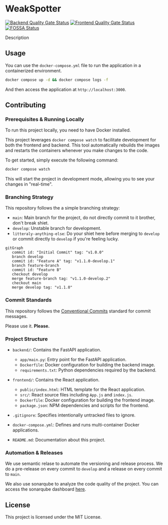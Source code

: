# WeakSpotter

[![Backend Quality Gate Status](https://sonarqube.devops-tools.apoorva64.com/api/project_badges/measure?project=weakspotter-back&metric=alert_status&token=sqb_3ae758bdb5879a0bacb69a412189fa7a8e7960d0)](https://sonarqube.devops-tools.apoorva64.com/dashboard?id=weakspotter-back)
[![Frontend Quality Gate Status](https://sonarqube.devops-tools.apoorva64.com/api/project_badges/measure?project=weakspotter-front&metric=alert_status&token=sqb_0cfdac2ac685e76d67e408264f8f875b29d0a449)](https://sonarqube.devops-tools.apoorva64.com/dashboard?id=weakspotter-front)
[![FOSSA Status](https://app.fossa.com/api/projects/git%2Bgithub.com%2FWeakSpotter%2FWeakSpotter.svg?type=shield&issueType=license)](https://app.fossa.com/projects/git%2Bgithub.com%2FWeakSpotter%2FWeakSpotter?ref=badge_shield&issueType=license)

Description

## Usage

You can use the `docker-compose.yml` file to run the application in a containerized environment.

```bash
docker compose up -d && docker compose logs -f
```

And then access the application at `http://localhost:3000`.

## Contributing

### Prerequisites & Running Locally

To run this project locally, you need to have Docker installed.

This project leverages `docker compose watch` to facilitate development for both the frontend and backend. This tool automatically rebuilds the images and restarts the containers whenever you make changes to the code.

To get started, simply execute the following command:

```bash
docker compose watch
```

This will start the project in development mode, allowing you to see your changes in "real-time".

### Branching Strategy

This repository follows the a simple branching strategy:

- `main`: Main branch for the project, do not directly commit to it brother, don't break shiet.
- `develop`: Unstable branch for development.
- `litteraly-anything-else`: Do your shiet here before merging to `develop` or commit directly to `develop` if you're feeling lucky.

```mermaid
gitGraph
   commit id: "Initial Commit" tag: "v1.0.0"
   branch develop
   commit id: "Feature A" tag: "v1.1.0-develop.1"
   branch feature-branch
   commit id: "Feature B"
   checkout develop
   merge feature-branch tag: "v1.1.0-develop.2"
   checkout main
   merge develop tag: "v1.1.0"
```

### Commit Standards

This repository follows the [Conventional Commits](https://www.conventionalcommits.org/en/v1.0.0/) standard for commit messages.

Please use it. **Please.**

### Project Structure

- `backend/`: Contains the FastAPI application.

  - `app/main.py`: Entry point for the FastAPI application.
  - `Dockerfile`: Docker configuration for building the backend image.
  - `requirements.txt`: Python dependencies required by the backend.

- `frontend/`: Contains the React application.

  - `public/index.html`: HTML template for the React application.
  - `src/`: React source files including `App.js` and `index.js`.
  - `Dockerfile`: Docker configuration for building the frontend image.
  - `package.json`: NPM dependencies and scripts for the frontend.

- `.gitignore`: Specifies intentionally untracked files to ignore.
- `docker-compose.yml`: Defines and runs multi-container Docker applications.
- `README.md`: Documentation about this project.

### Automation & Releases

We use semantic relase to automate the versioning and release process. We do a pre-release on every commit to `develop` and a release on every commit to `main`.

We also use sonarqube to analyze the code quality of the project. You can access the sonarqube dashboard [here](https://sonarqube.devops-tools.apoorva64.com).

## License

This project is licensed under the MIT License.
